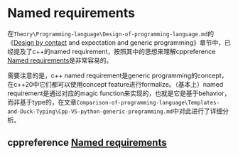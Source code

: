 # Named requirements

在`Theory\Programming-language\Design-of-programming-language.md`的《[Design by contact](https://en.wikipedia.org/wiki/Design_by_contract) and expectation and generic programming》章节中，已经提及了c++的named requirement，按照其中的思想来理解cppreference [Named requirements](https://en.cppreference.com/w/cpp/named_req)是非常容易的。

需要注意的是，c++ named requirement是generic programming的concept，在c++20中它们都可以使用concept feature进行formalize。（基本上）named requirement是通过对应的magic function来实现的，也就是它是基于behavior，而非基于type的，在文章`Comparison-of-programming-language\Templates-and-Duck-Typing\Cpp-VS-python-generic-programming.md`中对此进行了详细分析。

## cppreference [Named requirements](https://en.cppreference.com/w/cpp/named_req)